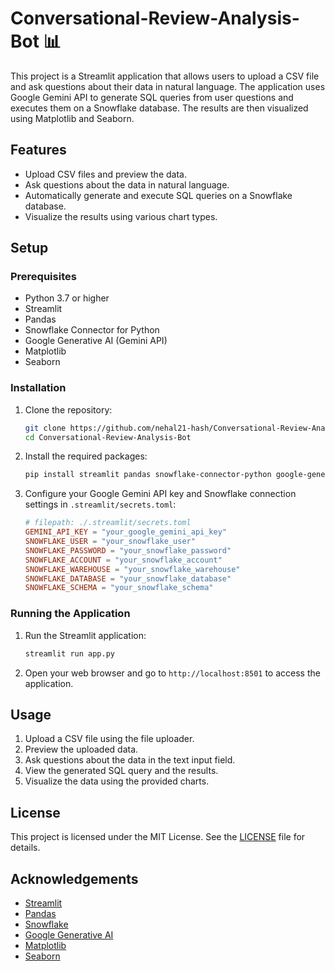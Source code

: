 # Conversational-Review-Analysis-Bot 📊

This project is a Streamlit application that allows users to upload a CSV file and ask questions about their data in natural language. The application uses Google Gemini API to generate SQL queries from user questions and executes them on a Snowflake database. The results are then visualized using Matplotlib and Seaborn.

## Features

- Upload CSV files and preview the data.
- Ask questions about the data in natural language.
- Automatically generate and execute SQL queries on a Snowflake database.
- Visualize the results using various chart types.

## Setup

### Prerequisites

- Python 3.7 or higher
- Streamlit
- Pandas
- Snowflake Connector for Python
- Google Generative AI (Gemini API)
- Matplotlib
- Seaborn

### Installation

1. Clone the repository:
    ```sh
    git clone https://github.com/nehal21-hash/Conversational-Review-Analysis-Bot.git
    cd Conversational-Review-Analysis-Bot
    ```

2. Install the required packages:
    ```sh
    pip install streamlit pandas snowflake-connector-python google-generativeai matplotlib seaborn
    ```

3. Configure your Google Gemini API key and Snowflake connection settings in `.streamlit/secrets.toml`:
    ```toml
    # filepath: ./.streamlit/secrets.toml
    GEMINI_API_KEY = "your_google_gemini_api_key"
    SNOWFLAKE_USER = "your_snowflake_user"
    SNOWFLAKE_PASSWORD = "your_snowflake_password"
    SNOWFLAKE_ACCOUNT = "your_snowflake_account"
    SNOWFLAKE_WAREHOUSE = "your_snowflake_warehouse"
    SNOWFLAKE_DATABASE = "your_snowflake_database"
    SNOWFLAKE_SCHEMA = "your_snowflake_schema"
    ```

### Running the Application

1. Run the Streamlit application:
    ```sh
    streamlit run app.py
    ```

2. Open your web browser and go to `http://localhost:8501` to access the application.

## Usage

1. Upload a CSV file using the file uploader.
2. Preview the uploaded data.
3. Ask questions about the data in the text input field.
4. View the generated SQL query and the results.
5. Visualize the data using the provided charts.

## License

This project is licensed under the MIT License. See the [LICENSE](LICENSE) file for details.

## Acknowledgements

- [Streamlit](https://streamlit.io/)
- [Pandas](https://pandas.pydata.org/)
- [Snowflake](https://www.snowflake.com/)
- [Google Generative AI](https://cloud.google.com/generative-ai)
- [Matplotlib](https://matplotlib.org/)
- [Seaborn](https://seaborn.pydata.org/)

